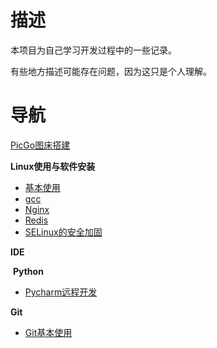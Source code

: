 # 描述

本项目为自己学习开发过程中的一些记录。

有些地方描述可能存在问题，因为这只是个人理解。

# 导航

[PicGo图床搭建](https://gitee.com/Lumoonc/tuffynotes/blob/main/PicGo%E6%90%AD%E5%BB%BA%E5%9B%BE%E5%BA%8A.md)

**Linux使用与软件安装**

- [基本使用](https://gitee.com/Lumoonc/tuffynotes/blob/main/Linux使用与软件安装/基本使用.md)
- [gcc](https://gitee.com/Lumoonc/tuffynotes/blob/main/Linux使用与软件安装/gcc.md)
- [Nginx](https://gitee.com/Lumoonc/tuffynotes/blob/main/Linux使用与软件安装/Nginx.md)
- [Redis](https://gitee.com/Lumoonc/tuffynotes/blob/main/Linux使用与软件安装/Redis.md)
- [SELinux的安全加固](https://gitee.com/Lumoonc/tuffynotes/blob/main/Linux使用与软件安装/SELinux的安全加固.md)

**IDE**

​	**Python**

- [Pycharm远程开发](https://gitee.com/Lumoonc/tuffynotes/blob/main/IDE/Python/PyCharm远程开发.md)		

**Git**

- [Git基本使用](https://gitee.com/Lumoonc/tuffynotes/blob/main/Git/Git使用.md)